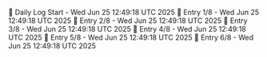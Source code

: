 📅 Daily Log Start - Wed Jun 25 12:49:18 UTC 2025
📌 Entry 1/8 - Wed Jun 25 12:49:18 UTC 2025
📌 Entry 2/8 - Wed Jun 25 12:49:18 UTC 2025
📌 Entry 3/8 - Wed Jun 25 12:49:18 UTC 2025
📌 Entry 4/8 - Wed Jun 25 12:49:18 UTC 2025
📌 Entry 5/8 - Wed Jun 25 12:49:18 UTC 2025
📌 Entry 6/8 - Wed Jun 25 12:49:18 UTC 2025
